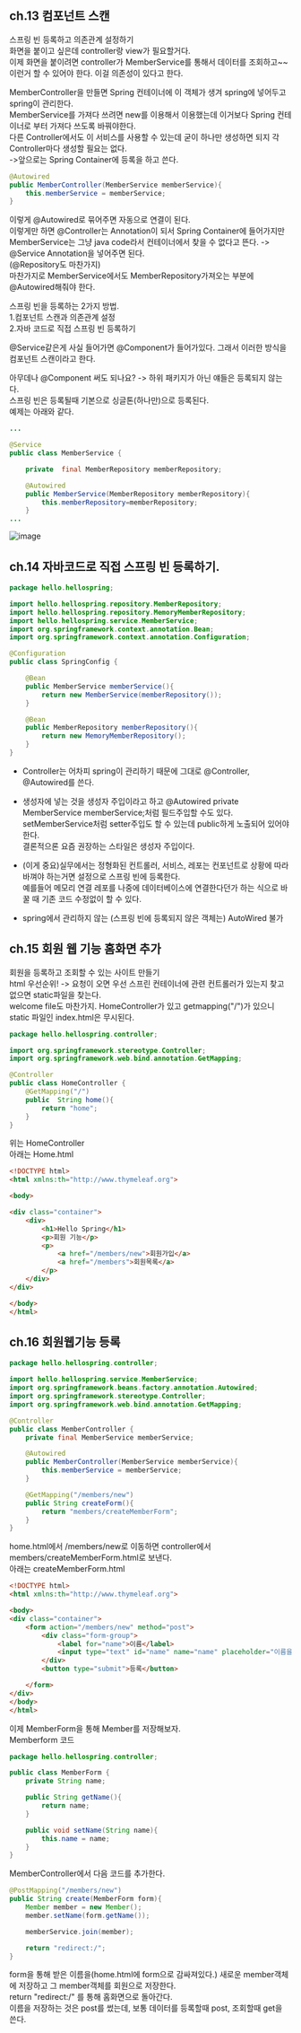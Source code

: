 ## ch.13 컴포넌트 스캔  
스프링 빈 등록하고 의존관계 설정하기  
화면을 붙이고 싶은데 controller랑 view가 필요할거다.  
이제 화면을 붙이려면 controller가 MemberService를 통해서 데이터를 조회하고~~ 이런거 할 수 있어야 한다. 이걸 의존성이 있다고 한다.  

MemberController을 만들면 Spring 컨테이너에 이 객체가 생겨 spring에 넣어두고 spring이 관리한다.  
MemberService를 가져다 쓰려면 new를 이용해서 이용했는데 이거보다 Spring 컨테이너로 부터 가져다 쓰도록 바꿔야한다.  
다른 Controller에서도 이 서비스를 사용할 수 있는데 굳이 하나만 생성하면 되지 각 Controller마다 생성할 필요는 없다.  
->앞으로는 Spring Container에 등록을 하고 쓴다.  
```java
@Autowired
public MemberController(MemberService memberService){
    this.memberService = memberService;
}
```
이렇게 @Autowired로 묶어주면 자동으로 연결이 된다.  
이렇게만 하면 @Controller는 Annotation이 되서 Spring Container에 들어가지만  
MemberService는 그냥 java code라서 컨테이너에서 찾을 수 없다고 뜬다. -> @Service Annotation을 넣어주면 된다.  
(@Repository도 마찬가지)  
마찬가지로 MemberService에서도 MemberRepository가져오는 부분에 @Autowired해줘야 한다.  

스프링 빈을 등록하는 2가지 방법.  
1.컴포넌트 스캔과 의존관계 설정  
2.자바 코드로 직접 스프링 빈 등록하기  

@Service같은게 사실 들어가면 @Component가 들어가있다. 그래서 이러한 방식을 컴포넌트 스캔이라고 한다.  

아무데나 @Component 써도 되나요? -> 하위 패키지가 아닌 얘들은 등록되지 않는다.  
스프링 빈은 등록될때 기본으로 싱글톤(하나만)으로 등록된다.  
예제는 아래와 같다.  
```java
...

@Service
public class MemberService {

    private  final MemberRepository memberRepository;

    @Autowired
    public MemberService(MemberRepository memberRepository){
        this.memberRepository=memberRepository;
    }
...
```
![image](https://user-images.githubusercontent.com/61738600/135397656-17c8c3bd-cf66-4a16-b38a-379e77a2df57.png)  
  
## ch.14 자바코드로 직접 스프링 빈 등록하기.  
```java
package hello.hellospring;

import hello.hellospring.repository.MemberRepository;
import hello.hellospring.repository.MemoryMemberRepository;
import hello.hellospring.service.MemberService;
import org.springframework.context.annotation.Bean;
import org.springframework.context.annotation.Configuration;

@Configuration
public class SpringConfig {

    @Bean
    public MemberService memberService(){
        return new MemberService(memberRepository());
    }

    @Bean
    public MemberRepository memberRepository(){
        return new MemoryMemberRepository();
    }
}

```  
- Controller는 어차피 spring이 관리하기 때문에 그대로 @Controller, @Autowired를 쓴다.  

- 생성자에 넣는 것을 생성자 주입이라고 하고 @Autowired private MemberService memberService;처럼 필드주입할 수도 있다.  
setMemberService처럼 setter주입도 할 수 있는데 public하게 노출되어 있어야한다.  
결론적으론 요즘 권장하는 스타일은 생성자 주입이다.  
- (이게 중요)실무에서는 정형화된 컨트롤러, 서비스, 레포는 컨포넌트로 상황에 따라 바껴야 하는거면 설정으로 스프링 빈에 등록한다.  
예를들어 메모리 연결 레포를 나중에 데이터베이스에 연결한다던가 하는 식으로 바꿀 때 기존 코드 수정없이 할 수 있다.  
- spring에서 관리하지 않는 (스프링 빈에 등록되지 않은 객체는) AutoWired 불가  
  
## ch.15 회원 웹 기능 홈화면 추가  
회원을 등록하고 조회할 수 있는 사이트 만들기  
html 우선순위! -> 요청이 오면 우선 스프린 컨테이너에 관련 컨트롤러가 있는지 찾고 없으면 static파일을 찾는다.  
welcome file도 마찬가지. HomeController가 있고 getmapping("/")가 있으니 static 파일인 index.html은 무시된다.  
```java
package hello.hellospring.controller;

import org.springframework.stereotype.Controller;
import org.springframework.web.bind.annotation.GetMapping;

@Controller
public class HomeController {
    @GetMapping("/")
    public  String home(){
        return "home";
    }
}
```
위는 HomeController  
아래는 Home.html  
```html
<!DOCTYPE html>
<html xmlns:th="http://www.thymeleaf.org">

<body>

<div class="container">
    <div>
        <h1>Hello Spring</h1>
        <p>회원 기능</p>
        <p>
            <a href="/members/new">회원가입</a>
            <a href="/members">회원목록</a>
        </p>
    </div>
</div>

</body>
</html>
```  
  
## ch.16 회원웹기능 등록  
```java
package hello.hellospring.controller;

import hello.hellospring.service.MemberService;
import org.springframework.beans.factory.annotation.Autowired;
import org.springframework.stereotype.Controller;
import org.springframework.web.bind.annotation.GetMapping;

@Controller
public class MemberController {
    private final MemberService memberService;

    @Autowired
    public MemberController(MemberService memberService){
        this.memberService = memberService;
    }

    @GetMapping("/members/new")
    public String createForm(){
        return "members/createMemberForm";
    }
}

```
home.html에서 /members/new로 이동하면 controller에서 members/createMemberForm.html로 보낸다.  
아래는 createMemberForm.html  
```html
<!DOCTYPE html>
<html xmlns:th="http://www.thymeleaf.org">

<body>
<div class="container">
    <form action="/members/new" method="post">
        <div class="form-group">
            <label for="name">이름</label>
            <input type="text" id="name" name="name" placeholder="이름을 입력하세요">
        </div>
        <button type="submit">등록</button>

    </form>
</div>
</body>
</html>
```

이제 MemberForm을 통해 Member를 저장해보자.  
Memberform 코드
```java
package hello.hellospring.controller;

public class MemberForm {
    private String name;

    public String getName(){
        return name;
    }

    public void setName(String name){
        this.name = name;
    }
}
```
MemberController에서 다음 코드를 추가한다.  
```java
@PostMapping("/members/new")
public String create(MemberForm form){
    Member member = new Member();
    member.setName(form.getName());

    memberService.join(member);

    return "redirect:/";
}
```   
form을 통해 받은 이름을(home.html에 form으로 감싸져있다.) 새로운 member객체에 저장하고 그 member객체를 회원으로 저장한다.  
return "redirect:/" 를 통해 홈화면으로 돌아간다.  
이름을 저장하는 것은 post를 썼는데, 보통 데이터를 등록할때 post, 조회할때 get을 쓴다.  



